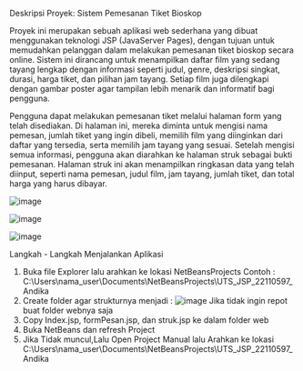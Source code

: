Deskripsi Proyek: Sistem Pemesanan Tiket Bioskop

Proyek ini merupakan sebuah aplikasi web sederhana yang dibuat menggunakan teknologi JSP (JavaServer Pages), dengan tujuan untuk memudahkan pelanggan dalam melakukan pemesanan tiket bioskop secara online. Sistem ini dirancang untuk menampilkan daftar film yang sedang tayang lengkap dengan informasi seperti judul, genre, deskripsi singkat, durasi, harga tiket, dan pilihan jam tayang. Setiap film juga dilengkapi dengan gambar poster agar tampilan lebih menarik dan informatif bagi pengguna.

Pengguna dapat melakukan pemesanan tiket melalui halaman form yang telah disediakan. Di halaman ini, mereka diminta untuk mengisi nama pemesan, jumlah tiket yang ingin dibeli, memilih film yang diinginkan dari daftar yang tersedia, serta memilih jam tayang yang sesuai. Setelah mengisi semua informasi, pengguna akan diarahkan ke halaman struk sebagai bukti pemesanan. Halaman struk ini akan menampilkan ringkasan data yang telah diinput, seperti nama pemesan, judul film, jam tayang, jumlah tiket, dan total harga yang harus dibayar.

![image](https://github.com/user-attachments/assets/535a9c3f-b048-4539-86c5-8b8879b5f84f)

![image](https://github.com/user-attachments/assets/7ac5fcc1-a6b8-42dc-a563-76274725d8ac)

![image](https://github.com/user-attachments/assets/d154d342-a372-4053-b1a4-fbc4ec2c9f72)

Langkah - Langkah Menjalankan Aplikasi
1. Buka file Explorer lalu arahkan ke lokasi NetBeansProjects
Contoh :   C:\Users\nama_user\Documents\NetBeansProjects\UTS_JSP_22110597_Andika
2. Create folder agar strukturnya menjadi :
![image](https://github.com/user-attachments/assets/5fbe4a35-852c-45d9-bf08-4de628f41e30)
  Jika tidak ingin repot buat folder webnya saja
3. Copy Index.jsp, formPesan.jsp, dan struk.jsp ke dalam folder web
4. Buka NetBeans dan refresh Project
5. Jika Tidak muncul,Lalu Open Project Manual lalu Arahkan ke lokasi
   C:\Users\nama_user\Documents\NetBeansProjects\UTS_JSP_22110597_Andika
